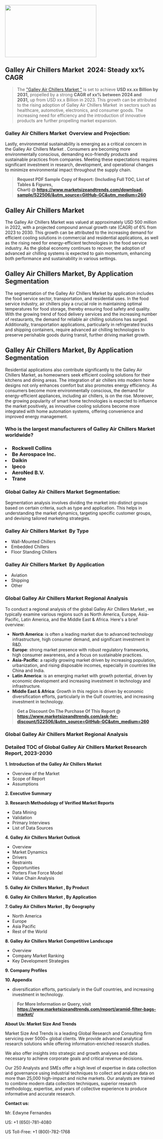 <p><img class="alignnone size-medium wp-image-20088" src="https://ffe5etoiles.com/wp-content/uploads/2024/12/MST1-300x171.png" alt="" width="300" height="171" /></p><h2 id="ember46" class="ember-view reader-text-block__heading-2">Galley Air Chillers Market &nbsp;2024: Steady&nbsp;xx% CAGR</h2><blockquote id="ember47" class="ember-view reader-text-block__blockquote">The&nbsp;<a class="app-aware-link " href="https://www.marketsizeandtrends.com/download-sample/522506/&utm_source=GitHub-GC&utm_medium=260" target="_blank" data-test-app-aware-link="">"Galley Air Chillers Market "</a>&nbsp;is set to achieve&nbsp;<strong>USD&nbsp;xx.xx&nbsp;Billion by 2031,</strong>&nbsp;propelled by a strong&nbsp;<strong>CAGR of&nbsp;xx% between 2024 and 2031,</strong>&nbsp;up from USD xx.x Billion in 2023. This growth can be attributed to the rising adoption of&nbsp;Galley Air Chillers Market &nbsp;in sectors such as healthcare, automotive, electronics, and consumer goods. The increasing need for efficiency and the introduction of innovative products are further propelling market expansion.</blockquote><h3 id="ember48" class="ember-view reader-text-block__heading-3">Galley Air Chillers Market &nbsp;Overview and Projection:</h3><p id="ember49" class="ember-view reader-text-block__paragraph">Lastly, environmental sustainability is emerging as a critical concern in the&nbsp;Galley Air Chillers Market . Consumers are becoming more environmentally conscious, demanding eco-friendly products and sustainable practices from companies. Meeting these expectations requires significant investment in research, development, and operational changes to minimize environmental impact throughout the supply chain.</p><blockquote id="ember50" class="ember-view reader-text-block__blockquote"><strong>Request PDF Sample Copy of Report: (Including Full TOC, List of Tables &amp; Figures, Chart)&nbsp;@&nbsp;<strong><a href="https://www.marketsizeandtrends.com/download-sample/522506/&utm_source=GitHub-GC&utm_medium=260" target="_blank">https://www.marketsizeandtrends.com/download-sample/522506/&utm_source=GitHub-GC&utm_medium=260</a></strong></strong></blockquote><h3 class=""> <h2>Galley Air Chillers Market</h2><p>The Galley Air Chillers Market was valued at approximately USD 500 million in 2022, with a projected compound annual growth rate (CAGR) of 6% from 2023 to 2030. This growth can be attributed to the increasing demand for efficient cooling solutions in commercial and residential applications, as well as the rising need for energy-efficient technologies in the food service industry. As the global economy continues to recover, the adoption of advanced air chilling systems is expected to gain momentum, enhancing both performance and sustainability in various settings.</p><h2>Galley Air Chillers Market, By Application Segmentation</h2><p>The segmentation of the Galley Air Chillers Market by application includes the food service sector, transportation, and residential uses. In the food service industry, air chillers play a crucial role in maintaining optimal temperatures for food storage, thereby ensuring food safety and quality. With the growing trend of food delivery services and the increasing number of restaurants, the demand for reliable air chilling solutions has surged. Additionally, transportation applications, particularly in refrigerated trucks and shipping containers, require advanced air chilling technologies to preserve perishable goods during transit, further driving market growth.</p><h2>Galley Air Chillers Market, By Application Segmentation</h2><p>Residential applications also contribute significantly to the Galley Air Chillers Market, as homeowners seek efficient cooling solutions for their kitchens and dining areas. The integration of air chillers into modern home designs not only enhances comfort but also promotes energy efficiency. As consumers become more environmentally conscious, the demand for energy-efficient appliances, including air chillers, is on the rise. Moreover, the growing popularity of smart home technologies is expected to influence the market positively, as innovative cooling solutions become more integrated with home automation systems, offering convenience and improved energy management.</p></h3><h3 id="" class="">Who is the largest manufacturers of&nbsp;Galley Air Chillers Market worldwide?</h3><h3 class=""></Li><Li>Rockwell Collins</Li><Li> Be Aerospace Inc.</Li><Li> Daikin</Li><Li> Ipeco</Li><Li> AeroNed B.V.</Li><Li> Trane</h3><h3 id="ember53" class="ember-view reader-text-block__heading-3">Global&nbsp;Galley Air Chillers Market Segmentation:</h3><p id="ember54" class="ember-view reader-text-block__paragraph">Segmentation analysis involves dividing the market into distinct groups based on certain criteria, such as type and application. This helps in understanding the market dynamics, targeting specific customer groups, and devising tailored marketing strategies.</p><h3 id="" class="">Galley Air Chillers Market &nbsp;By Type</h3><p></Li><Li>Wall-Mounted Chillers</Li><Li> Embedded Chillers</Li><Li> Floor Standing Chillers</p><h3 id="" class="">Galley Air Chillers Market &nbsp;By Application</h3><p class=""></Li><Li>Aviation</Li><Li> Shipping</Li><Li> Other</p><h3 id="ember62" class="ember-view reader-text-block__heading-3">Global Galley Air Chillers Market Regional Analysis</h3><p id="ember63" class="ember-view reader-text-block__paragraph">To conduct a regional analysis of the global Galley Air Chillers Market , we typically examine various regions such as North America, Europe, Asia-Pacific, Latin America, and the Middle East &amp; Africa. Here's a brief overview:</p><ul><li><strong>North America</strong>: is often a leading market due to advanced technology infrastructure, high consumer demand, and significant investment in R&amp;D.</li><li><strong>Europe</strong>: strong market presence with robust regulatory frameworks, high consumer awareness, and a focus on sustainable practices.</li><li><strong>Asia-Pacific</strong>: a rapidly growing market driven by increasing population, urbanization, and rising disposable incomes, especially in countries like China and India.</li><li><strong>Latin America</strong>: is an emerging market with growth potential, driven by economic development and increasing investment in technology and infrastructure.</li><li><strong>Middle East &amp; Africa</strong>: Growth in this region is driven by economic diversification efforts, particularly in the Gulf countries, and increasing investment in technology.</li></ul><blockquote id="ember61" class="ember-view reader-text-block__blockquote"><strong>Get a Discount On The Purchase Of This Report @ <strong><a href="https://html-cleaner.com/" target="">https://www.marketsizeandtrends.com/ask-for-discount/522506/&utm_source=GitHub-GC&utm_medium=260</a></strong></strong></blockquote><h3 id="ember62" class="ember-view reader-text-block__heading-3">Global Galley Air Chillers Market Regional Analysis</h3><h3 id="" class="">Detailed TOC of Global Galley Air Chillers Market Research Report, 2023-2030</h3><p id="" class=""><strong>1. Introduction of the Galley Air Chillers Market </strong></p><ul><li>Overview of the Market</li><li>Scope of Report</li><li>Assumptions</li></ul><p id="" class=""><strong>2. Executive Summary</strong></p><p id="" class=""><strong>3. Research Methodology of Verified Market Reports</strong></p><ul><li>Data Mining</li><li>Validation</li><li>Primary Interviews</li><li>List of Data Sources</li></ul><p id="" class=""><strong>4. Galley Air Chillers Market Outlook</strong></p><ul><li>Overview</li><li>Market Dynamics</li><li>Drivers</li><li>Restraints</li><li>Opportunities</li><li>Porters Five Force Model</li><li>Value Chain Analysis</li></ul><p id="" class=""><strong>5. Galley Air Chillers Market , By Product</strong></p><p id="" class=""><strong>6. Galley Air Chillers Market , By Application</strong></p><p id="" class=""><strong>7. Galley Air Chillers Market , By Geography</strong></p><ul><li>North America</li><li>Europe</li><li>Asia Pacific</li><li>Rest of the World</li></ul><p id="" class=""><strong>8. Galley Air Chillers Market Competitive Landscape</strong></p><ul><li>Overview</li><li>Company Market Ranking</li><li>Key Development Strategies</li></ul><p id="" class=""><strong>9. Company Profiles</strong></p><p id="" class=""><strong>10. Appendix</strong></p><ul><li>diversification efforts, particularly in the Gulf countries, and increasing investment in technology.</li></ul><blockquote id="ember65" class="ember-view reader-text-block__blockquote"><strong>For More Information or Query, visit <strong><strong><a href="https://html-cleaner.com/" target="">https://www.marketsizeandtrends.com/report/aramid-filter-bags-market/</a></strong></strong></strong></blockquote><p id="" class=""><strong>About Us: Market Size And Trends</strong></p><p id="" class="">Market Size And Trends is a leading Global Research and Consulting firm servicing over 5000+ global clients. We provide advanced analytical research solutions while offering information-enriched research studies.</p><p id="" class="">We also offer insights into strategic and growth analyses and data necessary to achieve corporate goals and critical revenue decisions.</p><p id="" class="">Our 250 Analysts and SMEs offer a high level of expertise in data collection and governance using industrial techniques to collect and analyze data on more than 25,000 high-impact and niche markets. Our analysts are trained to combine modern data collection techniques, superior research methodology, expertise, and years of collective experience to produce informative and accurate research.</p><p id="" class=""><strong>Contact us:</strong></p><p id="" class="">Mr. Edwyne Fernandes</p><p id="" class="">US: +1 (650)-781-4080</p><p id="" class="">US Toll-Free: +1 (800)-782-1768</p>
